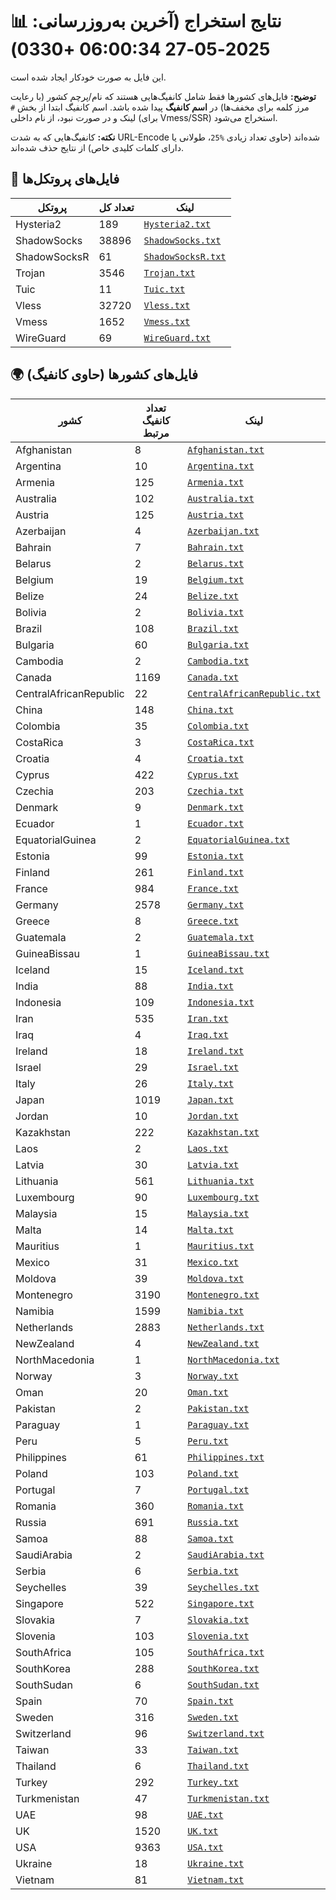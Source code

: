 # 📊 نتایج استخراج (آخرین به‌روزرسانی: 2025-05-27 06:00:34 +0330)

این فایل به صورت خودکار ایجاد شده است.

**توضیح:** فایل‌های کشورها فقط شامل کانفیگ‌هایی هستند که نام/پرچم کشور (با رعایت مرز کلمه برای مخفف‌ها) در **اسم کانفیگ** پیدا شده باشد. اسم کانفیگ ابتدا از بخش `#` لینک و در صورت نبود، از نام داخلی (برای Vmess/SSR) استخراج می‌شود.

**نکته:** کانفیگ‌هایی که به شدت URL-Encode شده‌اند (حاوی تعداد زیادی `%25`، طولانی یا دارای کلمات کلیدی خاص) از نتایج حذف شده‌اند.

## 📁 فایل‌های پروتکل‌ها

| پروتکل | تعداد کل | لینک |
|---|---|---|
| Hysteria2 | 189 | [`Hysteria2.txt`](./output_configs/Hysteria2.txt) |
| ShadowSocks | 38896 | [`ShadowSocks.txt`](./output_configs/ShadowSocks.txt) |
| ShadowSocksR | 61 | [`ShadowSocksR.txt`](./output_configs/ShadowSocksR.txt) |
| Trojan | 3546 | [`Trojan.txt`](./output_configs/Trojan.txt) |
| Tuic | 11 | [`Tuic.txt`](./output_configs/Tuic.txt) |
| Vless | 32720 | [`Vless.txt`](./output_configs/Vless.txt) |
| Vmess | 1652 | [`Vmess.txt`](./output_configs/Vmess.txt) |
| WireGuard | 69 | [`WireGuard.txt`](./output_configs/WireGuard.txt) |

## 🌍 فایل‌های کشورها (حاوی کانفیگ)

| کشور | تعداد کانفیگ مرتبط | لینک |
|---|---|---|
| Afghanistan | 8 | [`Afghanistan.txt`](./output_configs/Afghanistan.txt) |
| Argentina | 10 | [`Argentina.txt`](./output_configs/Argentina.txt) |
| Armenia | 125 | [`Armenia.txt`](./output_configs/Armenia.txt) |
| Australia | 102 | [`Australia.txt`](./output_configs/Australia.txt) |
| Austria | 125 | [`Austria.txt`](./output_configs/Austria.txt) |
| Azerbaijan | 4 | [`Azerbaijan.txt`](./output_configs/Azerbaijan.txt) |
| Bahrain | 7 | [`Bahrain.txt`](./output_configs/Bahrain.txt) |
| Belarus | 2 | [`Belarus.txt`](./output_configs/Belarus.txt) |
| Belgium | 19 | [`Belgium.txt`](./output_configs/Belgium.txt) |
| Belize | 24 | [`Belize.txt`](./output_configs/Belize.txt) |
| Bolivia | 2 | [`Bolivia.txt`](./output_configs/Bolivia.txt) |
| Brazil | 108 | [`Brazil.txt`](./output_configs/Brazil.txt) |
| Bulgaria | 60 | [`Bulgaria.txt`](./output_configs/Bulgaria.txt) |
| Cambodia | 2 | [`Cambodia.txt`](./output_configs/Cambodia.txt) |
| Canada | 1169 | [`Canada.txt`](./output_configs/Canada.txt) |
| CentralAfricanRepublic | 22 | [`CentralAfricanRepublic.txt`](./output_configs/CentralAfricanRepublic.txt) |
| China | 148 | [`China.txt`](./output_configs/China.txt) |
| Colombia | 35 | [`Colombia.txt`](./output_configs/Colombia.txt) |
| CostaRica | 3 | [`CostaRica.txt`](./output_configs/CostaRica.txt) |
| Croatia | 4 | [`Croatia.txt`](./output_configs/Croatia.txt) |
| Cyprus | 422 | [`Cyprus.txt`](./output_configs/Cyprus.txt) |
| Czechia | 203 | [`Czechia.txt`](./output_configs/Czechia.txt) |
| Denmark | 9 | [`Denmark.txt`](./output_configs/Denmark.txt) |
| Ecuador | 1 | [`Ecuador.txt`](./output_configs/Ecuador.txt) |
| EquatorialGuinea | 2 | [`EquatorialGuinea.txt`](./output_configs/EquatorialGuinea.txt) |
| Estonia | 99 | [`Estonia.txt`](./output_configs/Estonia.txt) |
| Finland | 261 | [`Finland.txt`](./output_configs/Finland.txt) |
| France | 984 | [`France.txt`](./output_configs/France.txt) |
| Germany | 2578 | [`Germany.txt`](./output_configs/Germany.txt) |
| Greece | 8 | [`Greece.txt`](./output_configs/Greece.txt) |
| Guatemala | 2 | [`Guatemala.txt`](./output_configs/Guatemala.txt) |
| GuineaBissau | 1 | [`GuineaBissau.txt`](./output_configs/GuineaBissau.txt) |
| Iceland | 15 | [`Iceland.txt`](./output_configs/Iceland.txt) |
| India | 88 | [`India.txt`](./output_configs/India.txt) |
| Indonesia | 109 | [`Indonesia.txt`](./output_configs/Indonesia.txt) |
| Iran | 535 | [`Iran.txt`](./output_configs/Iran.txt) |
| Iraq | 4 | [`Iraq.txt`](./output_configs/Iraq.txt) |
| Ireland | 18 | [`Ireland.txt`](./output_configs/Ireland.txt) |
| Israel | 29 | [`Israel.txt`](./output_configs/Israel.txt) |
| Italy | 26 | [`Italy.txt`](./output_configs/Italy.txt) |
| Japan | 1019 | [`Japan.txt`](./output_configs/Japan.txt) |
| Jordan | 10 | [`Jordan.txt`](./output_configs/Jordan.txt) |
| Kazakhstan | 222 | [`Kazakhstan.txt`](./output_configs/Kazakhstan.txt) |
| Laos | 2 | [`Laos.txt`](./output_configs/Laos.txt) |
| Latvia | 30 | [`Latvia.txt`](./output_configs/Latvia.txt) |
| Lithuania | 561 | [`Lithuania.txt`](./output_configs/Lithuania.txt) |
| Luxembourg | 90 | [`Luxembourg.txt`](./output_configs/Luxembourg.txt) |
| Malaysia | 15 | [`Malaysia.txt`](./output_configs/Malaysia.txt) |
| Malta | 14 | [`Malta.txt`](./output_configs/Malta.txt) |
| Mauritius | 1 | [`Mauritius.txt`](./output_configs/Mauritius.txt) |
| Mexico | 31 | [`Mexico.txt`](./output_configs/Mexico.txt) |
| Moldova | 39 | [`Moldova.txt`](./output_configs/Moldova.txt) |
| Montenegro | 3190 | [`Montenegro.txt`](./output_configs/Montenegro.txt) |
| Namibia | 1599 | [`Namibia.txt`](./output_configs/Namibia.txt) |
| Netherlands | 2883 | [`Netherlands.txt`](./output_configs/Netherlands.txt) |
| NewZealand | 4 | [`NewZealand.txt`](./output_configs/NewZealand.txt) |
| NorthMacedonia | 1 | [`NorthMacedonia.txt`](./output_configs/NorthMacedonia.txt) |
| Norway | 3 | [`Norway.txt`](./output_configs/Norway.txt) |
| Oman | 20 | [`Oman.txt`](./output_configs/Oman.txt) |
| Pakistan | 2 | [`Pakistan.txt`](./output_configs/Pakistan.txt) |
| Paraguay | 1 | [`Paraguay.txt`](./output_configs/Paraguay.txt) |
| Peru | 5 | [`Peru.txt`](./output_configs/Peru.txt) |
| Philippines | 61 | [`Philippines.txt`](./output_configs/Philippines.txt) |
| Poland | 103 | [`Poland.txt`](./output_configs/Poland.txt) |
| Portugal | 7 | [`Portugal.txt`](./output_configs/Portugal.txt) |
| Romania | 360 | [`Romania.txt`](./output_configs/Romania.txt) |
| Russia | 691 | [`Russia.txt`](./output_configs/Russia.txt) |
| Samoa | 88 | [`Samoa.txt`](./output_configs/Samoa.txt) |
| SaudiArabia | 2 | [`SaudiArabia.txt`](./output_configs/SaudiArabia.txt) |
| Serbia | 6 | [`Serbia.txt`](./output_configs/Serbia.txt) |
| Seychelles | 39 | [`Seychelles.txt`](./output_configs/Seychelles.txt) |
| Singapore | 522 | [`Singapore.txt`](./output_configs/Singapore.txt) |
| Slovakia | 7 | [`Slovakia.txt`](./output_configs/Slovakia.txt) |
| Slovenia | 103 | [`Slovenia.txt`](./output_configs/Slovenia.txt) |
| SouthAfrica | 105 | [`SouthAfrica.txt`](./output_configs/SouthAfrica.txt) |
| SouthKorea | 288 | [`SouthKorea.txt`](./output_configs/SouthKorea.txt) |
| SouthSudan | 6 | [`SouthSudan.txt`](./output_configs/SouthSudan.txt) |
| Spain | 70 | [`Spain.txt`](./output_configs/Spain.txt) |
| Sweden | 316 | [`Sweden.txt`](./output_configs/Sweden.txt) |
| Switzerland | 96 | [`Switzerland.txt`](./output_configs/Switzerland.txt) |
| Taiwan | 33 | [`Taiwan.txt`](./output_configs/Taiwan.txt) |
| Thailand | 6 | [`Thailand.txt`](./output_configs/Thailand.txt) |
| Turkey | 292 | [`Turkey.txt`](./output_configs/Turkey.txt) |
| Turkmenistan | 47 | [`Turkmenistan.txt`](./output_configs/Turkmenistan.txt) |
| UAE | 98 | [`UAE.txt`](./output_configs/UAE.txt) |
| UK | 1520 | [`UK.txt`](./output_configs/UK.txt) |
| USA | 9363 | [`USA.txt`](./output_configs/USA.txt) |
| Ukraine | 18 | [`Ukraine.txt`](./output_configs/Ukraine.txt) |
| Vietnam | 81 | [`Vietnam.txt`](./output_configs/Vietnam.txt) |


